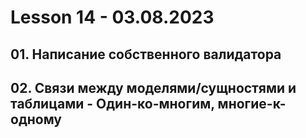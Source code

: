# Lesson 14 - 03.08.2023

## 01. Написание собственного валидатора
## 02. Связи между моделями/сущностями и таблицами - Один-ко-многим, многие-к-одному